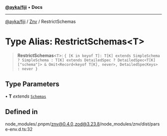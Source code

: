[**@ayka/fiji**](../../../README.md) • **Docs**

***

[@ayka/fiji](../../../globals.md) / [Znv](../README.md) / RestrictSchemas

# Type Alias: RestrictSchemas\<T\>

> **RestrictSchemas**\<`T`\>: `{ [K in keyof T]: T[K] extends SimpleSchema ? SimpleSchema : T[K] extends DetailedSpec ? DetailedSpec<T[K]["schema"]> & Omit<Record<keyof T[K], never>, DetailedSpecKeys> : never }`

## Type Parameters

• **T** *extends* [`Schemas`](Schemas.md)

## Defined in

node\_modules/.pnpm/znv@0.4.0\_zod@3.23.8/node\_modules/znv/dist/parse-env.d.ts:32
